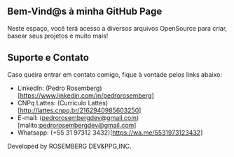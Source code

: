 ## Bem-Vind@s à minha GitHub Page

Neste espaço, você terá acesso a diversos arquivos OpenSource para criar, basear seus projetos e muito mais!



## Suporte e Contato

Caso queira entrar em contato comigo, fique à vontade pelos links abaixo:

 - LinkedIn: (Pedro Rosemberg)[https://www.linkedin.com/in/pedrorosemberg]
 - CNPq Lattes: (Currículo Lattes)[http://lattes.cnpq.br/2162940985603250]
 - E-mail: (pedrorosembergdev@gmail.com)[malito:pedrorosembergdev@gmail.com]
 - Whatsapp: (+55 31 97312 3432)[https://wa.me/5531973123432]


Developed by
ROSEMBERG DEV&PPG,INC.
